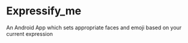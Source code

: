 # Expressify_me
An Android App which sets appropriate faces and emoji based on your current expression
